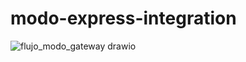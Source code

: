 # modo-express-integration
![flujo_modo_gateway drawio](https://github.com/ElenaFFM/modo-express-integration/assets/133685476/012d4d7a-7e4c-4ecf-8e44-de5d1d185421)
